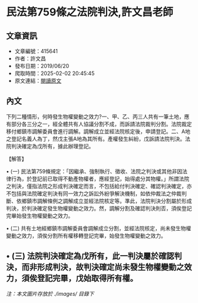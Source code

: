 # 民法第759條之法院判決,許文昌老師

## 文章資訊
- 文章編號：415641
- 作者：許文昌
- 發布日期：2019/06/20
- 爬取時間：2025-02-02 20:45:45
- 原文連結：[閱讀原文](https://real-estate.get.com.tw/Columns/detail.aspx?no=415641)

## 內文
下列二種情形，何時發生物權變動之效力?一、甲、乙、丙三人共有一筆土地，應有部分各三分之一，經全體共有人協議分割不成，而訴請法院裁判分割。法院裁定移付鄉鎮市調解委員會進行調解。調解成立並經法院核定後，申請登記。二、A地之登記名義人為丁，然戊主張A地為其所有。產權發生糾紛，戊訴請法院判決。法院判決確定為戊所有，據此辦理登記。

【解答】

• (一) 民法第759條規定：「因繼承、強制執行、徵收、法院之判決或其他非因法律行為，於登記前已取得不動產物權者，應經登記，始得處分其物權。」所謂法院之判決，僅指法院之形成判決確定而言，不包括給付判決確定、確認判決確定，亦不包括與法院確定判決有同一效力之訴訟外紛爭解決機制，如依仲裁法之仲裁判斷、依鄉鎮市調解條例之調解成立並經法院核定等。準此，法院判決分割屬於形成判決，於判決確定發生物權變動之效力。然，調解分割及確認判決則否，須俟登記完畢始發生物權變動之效力。

• (二) 共有土地經鄉鎮市調解委員會調解成立分割，並經法院核定，尚未發生物權變動之效力，須俟分割所有權移轉登記完畢，始發生物權變動之效力。

• (三) 法院判決確定為戊所有，此一判決屬於確認判決，而非形成判決，故判決確定尚未發生物權變動之效力，須俟登記完畢，戊始取得所有權。
---
*注：本文圖片存放於 ./images/ 目錄下*
